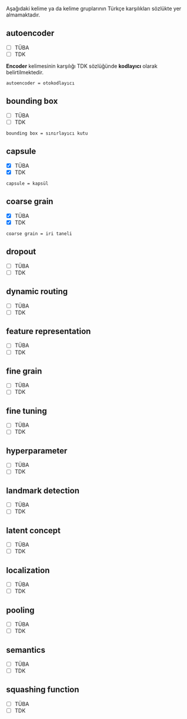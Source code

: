 Aşağıdaki kelime ya da kelime gruplarının Türkçe karşılıkları sözlükte yer almamaktadır.

## autoencoder
- [ ] TÜBA
- [ ] TDK

**Encoder** kelimesinin karşılığı TDK sözlüğünde **kodlayıcı** olarak belirtilmektedir. 

`autoencoder = otokodlayıcı`

## bounding box
- [ ] TÜBA
- [ ] TDK

`bounding box = sınırlayıcı kutu`

## capsule
- [x] TÜBA
- [x] TDK

`capsule = kapsül`

## coarse grain
- [x] TÜBA
- [x] TDK

`coarse grain = iri taneli`

## dropout
- [ ] TÜBA
- [ ] TDK

## dynamic routing
- [ ] TÜBA
- [ ] TDK

## feature representation 
- [ ] TÜBA
- [ ] TDK

## fine grain 
- [ ] TÜBA
- [ ] TDK

## fine tuning
- [ ] TÜBA
- [ ] TDK

## hyperparameter
- [ ] TÜBA
- [ ] TDK

## landmark detection 
- [ ] TÜBA
- [ ] TDK

## latent concept 
- [ ] TÜBA
- [ ] TDK

## localization 
- [ ] TÜBA
- [ ] TDK

## pooling
- [ ] TÜBA
- [ ] TDK

## semantics
- [ ] TÜBA
- [ ] TDK

## squashing function
- [ ] TÜBA
- [ ] TDK
